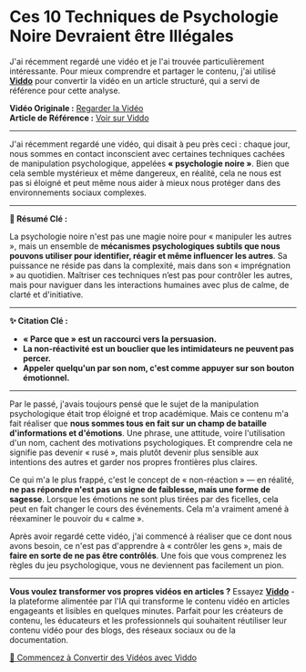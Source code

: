 # Ces 10 Techniques de Psychologie Noire Devraient être Illégales

J'ai récemment regardé une vidéo et je l'ai trouvée particulièrement intéressante. Pour mieux comprendre et partager le contenu, j'ai utilisé **[Viddo](https://viddo.pro/)** pour convertir la vidéo en un article structuré, qui a servi de référence pour cette analyse.

**Vidéo Originale :** [Regarder la Vidéo](https://www.youtube.com/watch?v=OrnCyFtbtro)  
**Article de Référence :** [Voir sur Viddo](https://viddo.pro/zh/video-result/81f99e2e-62cb-4193-8caf-690b45bd5267)

---

J'ai récemment regardé une vidéo, qui disait à peu près ceci : chaque jour, nous sommes en contact inconscient avec certaines techniques cachées de manipulation psychologique, appelées **« psychologie noire »**. Bien que cela semble mystérieux et même dangereux, en réalité, cela ne nous est pas si éloigné et peut même nous aider à mieux nous protéger dans des environnements sociaux complexes.

---

**🧠 Résumé Clé :**

La psychologie noire n'est pas une magie noire pour « manipuler les autres », mais un ensemble de **mécanismes psychologiques subtils que nous pouvons utiliser pour identifier, réagir et même influencer les autres**. Sa puissance ne réside pas dans la complexité, mais dans son « imprégnation » au quotidien. Maîtriser ces techniques n’est pas pour contrôler les autres, mais pour naviguer dans les interactions humaines avec plus de calme, de clarté et d'initiative.

---

**✨ Citation Clé :**

- **« Parce que » est un raccourci vers la persuasion.**
- **La non-réactivité est un bouclier que les intimidateurs ne peuvent pas percer.**
- **Appeler quelqu'un par son nom, c'est comme appuyer sur son bouton émotionnel.**

---

Par le passé, j'avais toujours pensé que le sujet de la manipulation psychologique était trop éloigné et trop académique. Mais ce contenu m'a fait réaliser que **nous sommes tous en fait sur un champ de bataille d'informations et d'émotions**. Une phrase, une attitude, voire l'utilisation d'un nom, cachent des motivations psychologiques. Et comprendre cela ne signifie pas devenir « rusé », mais plutôt devenir plus sensible aux intentions des autres et garder nos propres frontières plus claires.

Ce qui m'a le plus frappé, c'est le concept de « non-réaction » — en réalité, **ne pas répondre n'est pas un signe de faiblesse, mais une forme de sagesse**. Lorsque les émotions ne sont plus tirées par des ficelles, cela peut en fait changer le cours des événements. Cela m'a vraiment amené à réexaminer le pouvoir du « calme ».

Après avoir regardé cette vidéo, j'ai commencé à réaliser que ce dont nous avons besoin, ce n'est pas d'apprendre à « contrôler les gens », mais de **faire en sorte de ne pas être contrôlés**. Une fois que vous comprenez les règles du jeu psychologique, vous ne deviennent pas facilement un pion.

---

**Vous voulez transformer vos propres vidéos en articles ?** Essayez **[Viddo](https://viddo.pro/)** - la plateforme alimentée par l'IA qui transforme le contenu vidéo en articles engageants et lisibles en quelques minutes. Parfait pour les créateurs de contenu, les éducateurs et les professionnels qui souhaitent réutiliser leur contenu vidéo pour des blogs, des réseaux sociaux ou de la documentation.

[🚀 Commencez à Convertir des Vidéos avec Viddo](https://viddo.pro/)